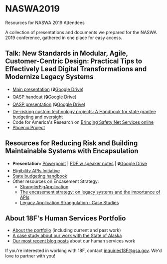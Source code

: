 # NASWA2019
Resources for NASWA 2019 Attendees

A collection of presentations and documents we prepared for the NASWA 2019 conference, gathered in one place for easy access.

## Talk: New Standards in Modular, Agile, Customer-Centric Design: Practical Tips to Effectively Lead Digital Transformations and Modernize Legacy Systems

- [Main presentation]() (🔒[Google Drive](https://docs.google.com/presentation/d/1zkOMO0CWRzmLyr5nwqMWOvLyya0m0JQsQ7uMHpJOtu4/edit#slide=id.g6080df8e9b_0_576))
- [QASP handout](https://github.com/18F/mesc2019/blob/master/workshop-legacy-modernization/qasp-handout.pdf?raw=true) (🔒[Google Drive](https://docs.google.com/document/d/1kTSEHCe9oeon8zbERDCSlfNNVGrnWmy4FCXJuP7NBdM/edit))
- [QASP presentation](https://github.com/18F/mesc2019/blob/master/workshop-legacy-modernization/qasp-presentation.pptx?raw=true) (🔒[Google Drive](https://docs.google.com/presentation/d/1ogoDFPQdxqTi7-BV0ZjjCUtvufcesNeX_UJ4cIMnIqk/edit))
- [De-risking custom technology projects: A Handbook for state grantee budgeting and oversight](https://github.com/18F/technology-budgeting/blob/master/handbook.md)
- Code for America's Research on [Bringing Safety Net Services online](https://www.codeforamerica.org/programs/integrated-benefits/bringing-social-safety-net-benefits-online)
- [Phoenix Project](https://www.oreilly.com/library/view/the-phoenix-project/9781457191350/)

## Resources for Reducing Risk and Building Maintainable Systems with Encapsulation

- **Presentation:** [Powerpoint](https://github.com/18F/mesc2019/blob/master/talk-encasement/MESC-Encasement.pptx?raw=true) | [PDF w speaker notes](https://github.com/18F/mesc2019/blob/master/talk-encasement/MESC-Encasement-w-notes.pdf) | 🔒[Google Drive](https://docs.google.com/presentation/d/1QQsFkHxRG4n8tAJlhIwreM3_Vy9rpv4lz-1txw-wy8I/edit#slide=id.p)
- [Eligibility APIs Initiative](https://github.com/18F/eligibility-rules-service/blob/master/README.md)
- [State budgeting handbook](https://github.com/18F/technology-budgeting/blob/master/handbook.md)
- Other resources on Encasement Strategy:
    - [StranglerFigApplication](https://martinfowler.com/bliki/StranglerFigApplication.html)
    - [The encasement strategy: on legacy systems and the importance of APIs](https://18f.gsa.gov/2014/09/08/the-encasement-strategy-on-legacy-systems-and-the/)
    - [Legacy Application Strangulation : Case Studies](https://paulhammant.com/2013/07/14/legacy-application-strangulation-case-studies/)

## About 18F's Human Services Portfolio

- [About the portfolio](https://github.com/18F/human-services/#18fs-human-services-portfolio) (including current and past work)
- [A case study about our work with the State of Alaska](https://18f.gsa.gov/what-we-deliver/alaska-dhss/)
- [Our most recent blog posts](https://18f.gsa.gov/tags/health-and-human-services/) about our human services work

If you're interested in working with 18F, contact inquiries18F@gsa.gov. We'd love to partner with you!
